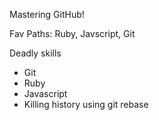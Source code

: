 Mastering GitHub!

Fav Paths: Ruby, Javscript, Git

Deadly skills
* Git
* Ruby
* Javascript
* Killing history using git rebase
